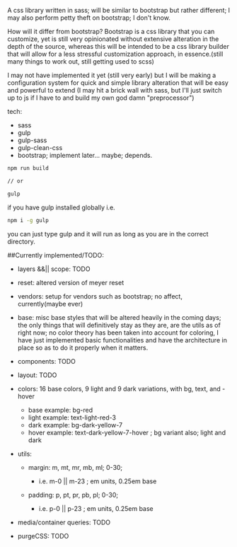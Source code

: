 A css library written in sass; will be similar to bootstrap but rather different; I may also perform petty theft on bootstrap; I don't know.

How will it differ from bootstrap? Bootstrap is a css library that you can customize, yet is still very opinionated without extensive alteration in the depth of the source, whereas this will be intended to be a css library builder that will allow for a less stressful customization approach, in essence.(still many things to work out, still getting used to scss)

I may not have implemented it yet (still very early) but I will be making a configuration system for quick and simple library alteration that will be easy and powerful to extend (I may hit a brick wall with sass, but I'll just switch up to js if I have to and build my own god damn "preprocessor")

tech:
- sass
- gulp
- gulp-sass
- gulp-clean-css
- bootstrap; implement later... maybe; depends.

```bash
npm run build

// or

gulp
```

if you have gulp installed globally i.e.

```bash
npm i -g gulp
```

you can just type gulp and it will run as long as you are in the correct directory.


##Currently implemented/TODO:

- layers &&|| scope: TODO

- reset: altered version of meyer reset

- vendors: setup for vendors such as bootstrap; no affect, currently(maybe ever)

- base: misc base styles that will be altered heavily in the coming days; the only things that will definitively stay as they are, are the utils as of right now; no color theory has been taken into account for coloring, I have just implemented basic functionalities and have the architecture in place so as to do it properly when it matters.

- components: TODO

- layout: TODO

- colors: 16 base colors, 9 light and 9 dark variations, with bg, text, and -hover
    - base example: bg-red
    - light example: text-light-red-3
    - dark example: bg-dark-yellow-7
    - hover example: text-dark-yellow-7-hover ; bg variant also; light and dark

- utils:
    - margin: m, mt, mr, mb, ml; 0-30;
        - i.e. m-0 || m-23 ; em units, 0.25em base

    - padding: p, pt, pr, pb, pl; 0-30;
        - i.e. p-0 || p-23 ; em units, 0.25em base


- media/container queries: TODO

- purgeCSS: TODO